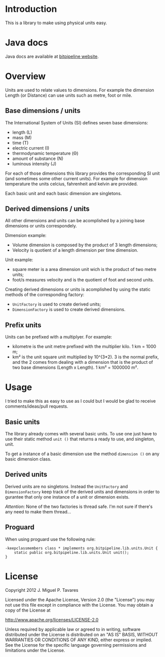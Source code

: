 # Introduction
This is a library to make using physical units easy.

# Java docs
Java docs are available at [bitpipeline website](http://bitpipeline.eu/apidocs/units/1.9-SNAPSHOT/).

# Overview
Units are used to relate values to dimensions. For example the dimension Length (or Distance) can use units such as metre, foot or mile.

## Base dimensions / units
The International System of Units (SI) defines seven base dimensions:

+ length (L)
+ mass (M)
+ time (T)
+ electric current (I)
+ thermodynamic temperature (Θ)
+ amount of substance (N)
+ luminous intensity (J)

For each of those dimensions this library provides the corresponding SI unit (and sometimes some other current units). For example for dimension temperature the units celcius, fahrenheit and kelvin are provided.

Each basic unit and each basic dimension are singletons. 

## Derived dimensions / units
All other dimensions and units can be acomplished by a joining base dimensions or units correspondely. 

Dimension example:

+ Volume dimension is composed by the product of 3 length dimensions;
+ Velocity is quotient of a length dimension per time dimension.

Unit example:

+ square meter is a area dimension unit wich is the product of two metre units;
+ foot/s measures velocity and is the quotient of foot and second units.

Creating derived dimensions or units is acomplished by using the static methods of the corresponding factory:

+ `UnitFactory` is used to create derived units;
+ `DimensionFactory` is used to create derived dimensions.

## Prefix units
Units can be prefixed with a multiplyer. For example:

+ kilometre is the unit metre prefixed with the multiplier kilo. 1 km = 1000 m;
+ km² is the unit square unit multiplied by 10^(3*2). 3 is the normal prefix, and the 2 comes from dealing with a dimension that is the product of two base dimensions (Length x Length). 1 km² = 1000000 m².

# Usage
I tried to make this as easy to use as I could but I would be glad to receive comments/ideas/pull requests.

## Basic units
The library already comes with several basic units. To use one just have to use their static method `unit ()` that returns a ready to use, and singleton, unit.

To get a instance of a basic dimension use the method `dimension ()` on any basic dimension class.

## Derived units
Derived units are no singletons. Instead the `UnitFactory` and `DimensionFactory` keep track of the derived units and dimensions in order to gurantee that only one instance of a unit or dimension exists.

*Attention*: None of the two factories is thread safe. I'm not sure if there's any need to make them thread...

## Proguard
When using proguard use the following rule:

	-keepclassmembers class * implements org.bitpipeline.lib.units.Unit {
		static public org.bitpipeline.lib.units.Unit unit();
	}

# License
Copyright 2012 J. Miguel P. Tavares

Licensed under the Apache License, Version 2.0 (the "License")
you may not use this file except in compliance with the License.
You may obtain a copy of the License at

   http://www.apache.org/licenses/LICENSE-2.0

Unless required by applicable law or agreed to in writing, software
distributed under the License is distributed on an "AS IS" BASIS,
WITHOUT WARRANTIES OR CONDITIONS OF ANY KIND, either express or implied.
See the License for the specific language governing permissions and
limitations under the License.
